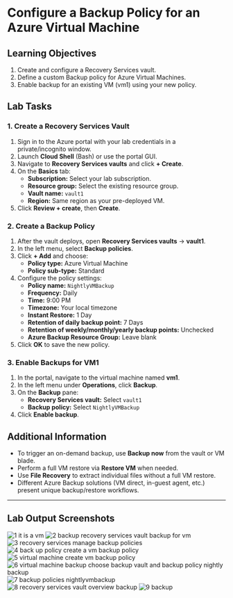 # Configure a Backup Policy for an Azure Virtual Machine

## Learning Objectives

1. Create and configure a Recovery Services vault.  
2. Define a custom Backup policy for Azure Virtual Machines.  
3. Enable backup for an existing VM (vm1) using your new policy.  

## Lab Tasks

### 1. Create a Recovery Services Vault

1. Sign in to the Azure portal with your lab credentials in a private/incognito window.  
2. Launch **Cloud Shell** (Bash) or use the portal GUI.  
3. Navigate to **Recovery Services vaults** and click **+ Create**.  
4. On the **Basics** tab:
   - **Subscription:** Select your lab subscription.  
   - **Resource group:** Select the existing resource group.  
   - **Vault name:** `vault1`  
   - **Region:** Same region as your pre-deployed VM.  
5. Click **Review + create**, then **Create**.  

### 2. Create a Backup Policy

1. After the vault deploys, open **Recovery Services vaults** → **vault1**.  
2. In the left menu, select **Backup policies**.  
3. Click **+ Add** and choose:
   - **Policy type:** Azure Virtual Machine  
   - **Policy sub-type:** Standard  
4. Configure the policy settings:
   - **Policy name:** `NightlyVMBackup`  
   - **Frequency:** Daily  
   - **Time:** 9:00 PM  
   - **Timezone:** Your local timezone  
   - **Instant Restore:** 1 Day  
   - **Retention of daily backup point:** 7 Days  
   - **Retention of weekly/monthly/yearly backup points:** Unchecked  
   - **Azure Backup Resource Group:** Leave blank  
5. Click **OK** to save the new policy.  

### 3. Enable Backups for VM1

1. In the portal, navigate to the virtual machine named **vm1**.  
2. In the left menu under **Operations**, click **Backup**.  
3. On the **Backup** pane:
   - **Recovery Services vault:** Select `vault1`  
   - **Backup policy:** Select `NightlyVMBackup`  
4. Click **Enable backup**.  

## Additional Information

- To trigger an on-demand backup, use **Backup now** from the vault or VM blade.  
- Perform a full VM restore via **Restore VM** when needed.  
- Use **File Recovery** to extract individual files without a full VM restore.  
- Different Azure Backup solutions (VM direct, in-guest agent, etc.) present unique backup/restore workflows.  

---

## Lab Output Screenshots

![1 it is a vm](https://github.com/user-attachments/assets/6994d977-86bf-42f2-a83c-cae524827596)
![2 backup recovery services vault backup for vm](https://github.com/user-attachments/assets/78eeb6e3-2342-452a-a21c-bf462b3657b8)
![3 recovery services manage backup policies](https://github.com/user-attachments/assets/30c70608-3b18-4500-8325-0a5defe02ff1)
![4 back up policy create a vm backup policy](https://github.com/user-attachments/assets/dce89322-b490-46d1-8ba2-60bfaef41d7a)
![5 virtual machine create vm backup policy](https://github.com/user-attachments/assets/32086069-de53-401c-8b65-ef051cb77564)
![6 virtual machine backup choose backup vault and backup policy nightly backup](https://github.com/user-attachments/assets/806d6d75-b144-4942-9176-a64005b88cb4)
![7 backup policies nightlyvmbackup](https://github.com/user-attachments/assets/eb4c9274-1433-4a53-9d5f-d3a01a0eda67)
![8 recovery services vault overview backup](https://github.com/user-attachments/assets/0012db42-185e-4816-b07e-24e2acb464ac)
![9 backup](https://github.com/user-attachments/assets/499dc127-846b-46e7-8c82-8ab4d156f92b)








